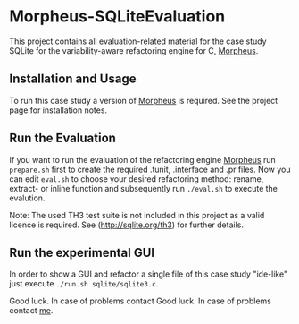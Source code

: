 Morpheus-SQLiteEvaluation
===========================

This project contains all evaluation-related material for the case study SQLite for the variability-aware refactoring engine for C, [Morpheus](https://github.com/joliebig/Morpheus).


Installation and Usage
----------------------

To run this case study a version of [Morpheus](https://github.com/joliebig/Morpheus) is required. See the project page for installation notes.

Run the Evaluation
-----------------

If you want to run the evaluation of the refactoring engine [Morpheus](https://github.com/joliebig/Morpheus) run `prepare.sh` first to create the required .tunit, .interface and .pr files. Now you can edit `eval.sh` to choose your desired refactoring method: rename, extract- or inline function and subsequently run `./eval.sh` to execute the evalution.

Note: The used TH3 test suite is not included in this project as a valid licence is required. See (http://sqlite.org/th3) for further details.

Run the experimental GUI
-----------------

In order to show a GUI and refactor a single file of this case study "ide-like" just execute `./run.sh sqlite/sqlite3.c`.


Good luck. In case of problems contact Good luck. In case of problems contact [me](mailto:janker@fim.uni-passau.de).
